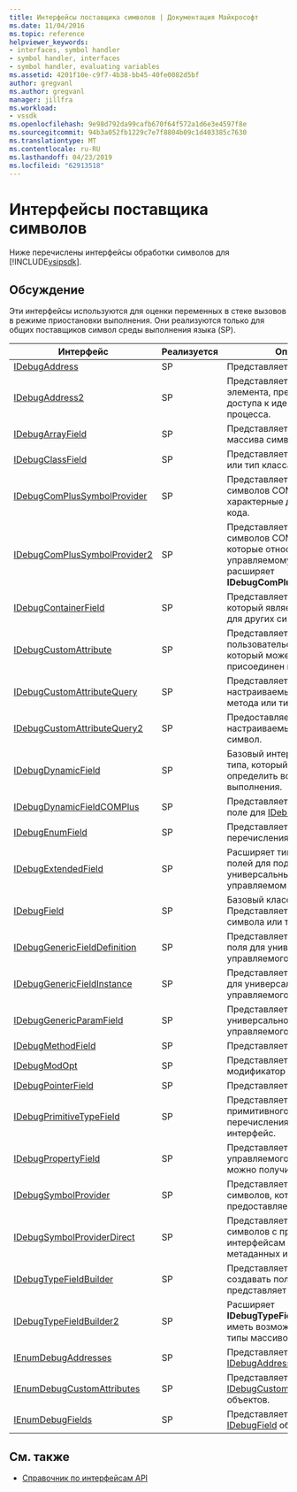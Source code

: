 ```yaml
---
title: Интерфейсы поставщика символов | Документация Майкрософт
ms.date: 11/04/2016
ms.topic: reference
helpviewer_keywords:
- interfaces, symbol handler
- symbol handler, interfaces
- symbol handler, evaluating variables
ms.assetid: 4201f10e-c9f7-4b38-bb45-40fe0082d5bf
author: gregvanl
ms.author: gregvanl
manager: jillfra
ms.workload:
- vssdk
ms.openlocfilehash: 9e98d792da99cafb670f64f572a1d6e3e4597f8e
ms.sourcegitcommit: 94b3a052fb1229c7e7f8804b09c1d403385c7630
ms.translationtype: MT
ms.contentlocale: ru-RU
ms.lasthandoff: 04/23/2019
ms.locfileid: "62913518"
---
```

# <a name="symbol-provider-interfaces"></a>Интерфейсы поставщика символов
Ниже перечислены интерфейсы обработки символов для [!INCLUDE[vsipsdk](../../../extensibility/includes/vsipsdk_md.md)].

## <a name="discussion"></a>Обсуждение
 Эти интерфейсы используются для оценки переменных в стеке вызовов в режиме приостановки выполнения. Они реализуются только для общих поставщиков символ среды выполнения языка (SP).

|Интерфейс|Реализуется|Описание|
|---------------|--------------------|-----------------|
|[IDebugAddress](../../../extensibility/debugger/reference/idebugaddress.md)|SP|Представляет адрес элемента.|
|[IDebugAddress2](../../../extensibility/debugger/reference/idebugaddress2.md)|SP|Представляет собой адрес элемента, предоставление доступа к идентификатор процесса.|
|[IDebugArrayField](../../../extensibility/debugger/reference/idebugarrayfield.md)|SP|Представляет тип массива или массива символов.|
|[IDebugClassField](../../../extensibility/debugger/reference/idebugclassfield.md)|SP|Представляет символ класс или тип класса.|
|[IDebugComPlusSymbolProvider](../../../extensibility/debugger/reference/idebugcomplussymbolprovider.md)|SP|Представляет поставщик символов COM + с методами, характерные для управляемого кода.|
|[IDebugComPlusSymbolProvider2](../../../extensibility/debugger/reference/idebugcomplussymbolprovider2.md)|SP|Представляет поставщик символов COM + с методами, которые относятся к управляемому коду и расширяет **IDebugComPlusSymbolProvider**.|
|[IDebugContainerField](../../../extensibility/debugger/reference/idebugcontainerfield.md)|SP|Представляет символ или тип, который является контейнером для других символов или типов.|
|[IDebugCustomAttribute](../../../extensibility/debugger/reference/idebugcustomattribute.md)|SP|Представляет пользовательский атрибут, который может быть присоединен к символа.|
|[IDebugCustomAttributeQuery](../../../extensibility/debugger/reference/idebugcustomattributequery.md)|SP|Представляет запрос для настраиваемых атрибутов для метода или типа.|
|[IDebugCustomAttributeQuery2](../../../extensibility/debugger/reference/idebugcustomattributequery2.md)|SP|Предоставляет доступ к настраиваемые атрибуты в символ.|
|[IDebugDynamicField](../../../extensibility/debugger/reference/idebugdynamicfield.md)|SP|Базовый интерфейс для любого типа, который можно определить во время выполнения.|
|[IDebugDynamicFieldCOMPlus](../../../extensibility/debugger/reference/idebugdynamicfieldcomplus.md)|SP|Представляет динамическое поле для [IDebugBinder](../../../extensibility/debugger/reference/idebugbinder.md) объекта.|
|[IDebugEnumField](../../../extensibility/debugger/reference/idebugenumfield.md)|SP|Представляет тип перечисления.|
|[IDebugExtendedField](../../../extensibility/debugger/reference/idebugextendedfield.md)|SP|Расширяет типы доступных полей для поддержки универсальных типов в управляемом коде.|
|[IDebugField](../../../extensibility/debugger/reference/idebugfield.md)|SP|Базовый класс для всех полей; Представляет описание символа или тип.|
|[IDebugGenericFieldDefinition](../../../extensibility/debugger/reference/idebuggenericfielddefinition.md)|SP|Представляет определение поля для универсального типа управляемого кода.|
|[IDebugGenericFieldInstance](../../../extensibility/debugger/reference/idebuggenericfieldinstance.md)|SP|Представляет экземпляр поля для универсального типа управляемого кода.|
|[IDebugGenericParamField](../../../extensibility/debugger/reference/idebuggenericparamfield.md)|SP|Представляет параметр универсального типа управляемого кода.|
|[IDebugMethodField](../../../extensibility/debugger/reference/idebugmethodfield.md)|SP|Представляет метод.|
|[IDebugModOpt](../../../extensibility/debugger/reference/idebugmodopt.md)|SP|Представляет необязательный модификатор отладки.|
|[IDebugPointerField](../../../extensibility/debugger/reference/idebugpointerfield.md)|SP|Представляет указатель.|
|[IDebugPrimitiveTypeField](../../../extensibility/debugger/reference/idebugprimitivetypefield.md)|SP|Представляет значение примитивного типа перечисления из [IDebugField](../../../extensibility/debugger/reference/idebugfield.md) интерфейс.|
|[IDebugPropertyField](../../../extensibility/debugger/reference/idebugpropertyfield.md)|SP|Представляет свойство класса управляемого кода, который можно получить или задать.|
|[IDebugSymbolProvider](../../../extensibility/debugger/reference/idebugsymbolprovider.md)|SP|Представляет поставщик символов, который предоставляет типы и символы.|
|[IDebugSymbolProviderDirect](../../../extensibility/debugger/reference/idebugsymbolproviderdirect.md)|SP|Представляет поставщика символов с прямым доступом к интерфейсам символ метаданных и core.|
|[IDebugTypeFieldBuilder](../../../extensibility/debugger/reference/idebugtypefieldbuilder.md)|SP|Представляет возможность создавать поле, которое представляет тип.|
|[IDebugTypeFieldBuilder2](../../../extensibility/debugger/reference/idebugtypefieldbuilder2.md)|SP|Расширяет **IDebugTypeFieldBuilder** чтобы иметь возможность создавать типы массивов.|
|[IEnumDebugAddresses](../../../extensibility/debugger/reference/ienumdebugaddresses.md)|SP|Представляет коллекцию [IDebugAddress](../../../extensibility/debugger/reference/idebugaddress.md) объектов.|
|[IEnumDebugCustomAttributes](../../../extensibility/debugger/reference/ienumdebugcustomattributes.md)|SP|Представляет коллекцию [IDebugCustomAttribute](../../../extensibility/debugger/reference/idebugcustomattribute.md) объектов.|
|[IEnumDebugFields](../../../extensibility/debugger/reference/ienumdebugfields.md)|SP|Представляет коллекцию [IDebugField](../../../extensibility/debugger/reference/idebugfield.md) объектов.|

## <a name="see-also"></a>См. также
- [Справочник по интерфейсам API](../../../extensibility/debugger/reference/api-reference-visual-studio-debugging.md)